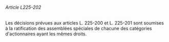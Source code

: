 ###### Article L225-202

Les décisions prévues aux articles L. 225-200 et L. 225-201 sont soumises à la ratification des assemblées spéciales de chacune des catégories d'actionnaires ayant les mêmes droits.

